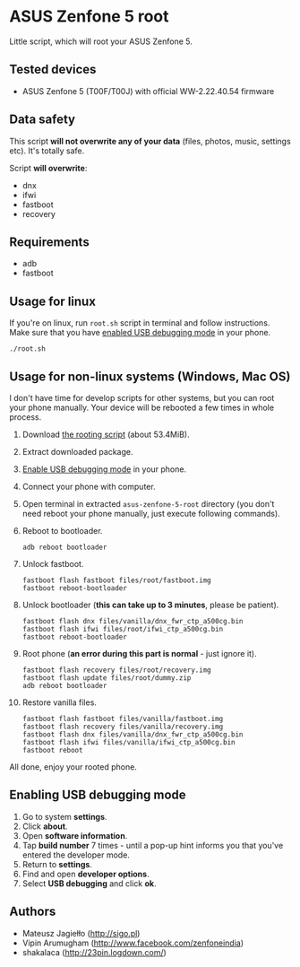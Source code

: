 # ASUS Zenfone 5 root

Little script, which will root your ASUS Zenfone 5.

## Tested devices

- ASUS Zenfone 5 (T00F/T00J) with official WW-2.22.40.54 firmware

## Data safety

This script **will not overwrite any of your data** (files, photos, music, settings etc). It's totally safe.

Script **will overwrite**:
- dnx
- ifwi
- fastboot
- recovery

## Requirements

- adb
- fastboot

## Usage for linux

If you're on linux, run `root.sh` script in terminal and follow instructions. Make sure that you have [enabled USB debugging mode](#enabling-usb-debugging-mode) in your phone.

```shell
./root.sh
```

## Usage for non-linux systems (Windows, Mac OS)

I don't have time for develop scripts for other systems, but you can root your phone manually. Your device will be rebooted a few times in whole process.

1. Download [the rooting script](https://github.com/sigo/asus-zenfone-5-root/archive/master.zip) (about 53.4MiB).
2. Extract downloaded package.
3. [Enable USB debugging mode](#enabling-usb-debugging-mode) in your phone.
4. Connect your phone with computer.
5. Open terminal in extracted `asus-zenfone-5-root` directory (you don't need reboot your phone manually, just execute following commands).
6. Reboot to bootloader.

    ```shell
    adb reboot bootloader
    ```

7. Unlock fastboot.

    ```shell
    fastboot flash fastboot files/root/fastboot.img
    fastboot reboot-bootloader
    ```

8. Unlock bootloader (**this can take up to 3 minutes**, please be patient).

    ```shell
    fastboot flash dnx files/vanilla/dnx_fwr_ctp_a500cg.bin
    fastboot flash ifwi files/root/ifwi_ctp_a500cg.bin
    fastboot reboot-bootloader
    ```

9. Root phone (**an error during this part is normal** - just ignore it).

    ```shell
    fastboot flash recovery files/root/recovery.img
    fastboot flash update files/root/dummy.zip
    adb reboot bootloader
    ```

10. Restore vanilla files.

    ```shell
    fastboot flash fastboot files/vanilla/fastboot.img
    fastboot flash recovery files/vanilla/recovery.img
    fastboot flash dnx files/vanilla/dnx_fwr_ctp_a500cg.bin
    fastboot flash ifwi files/vanilla/ifwi_ctp_a500cg.bin
    fastboot reboot
    ```

All done, enjoy your rooted phone.

## Enabling USB debugging mode

1. Go to system **settings**.
2. Click **about**.
3. Open **software information**.
4. Tap **build number** 7 times - until a pop-up hint informs you that you've entered the developer mode.
5. Return to **settings**.
6. Find and open **developer options**.
7. Select **USB debugging** and click **ok**.

## Authors

- Mateusz Jagiełło (http://sigo.pl)
- Vipin Arumugham (http://www.facebook.com/zenfoneindia)
- shakalaca (http://23pin.logdown.com/)
